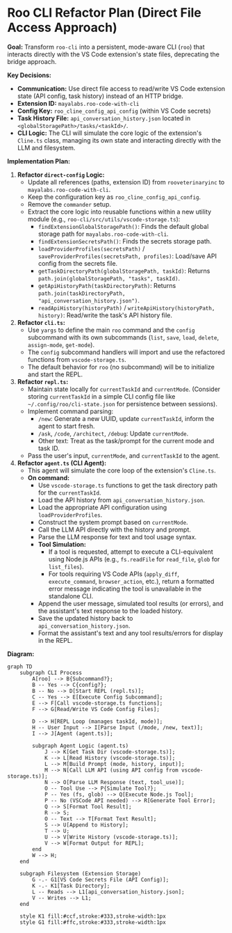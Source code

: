 # Roo CLI Refactor Plan (Direct File Access Approach)

**Goal:** Transform `roo-cli` into a persistent, mode-aware CLI (`roo`) that interacts directly with the VS Code extension's state files, deprecating the bridge approach.

**Key Decisions:**

- **Communication:** Use direct file access to read/write VS Code extension state (API config, task history) instead of an HTTP bridge.
- **Extension ID:** `mayalabs.roo-code-with-cli`
- **Config Key:** `roo_cline_config_api_config` (within VS Code secrets)
- **Task History File:** `api_conversation_history.json` located in `<globalStoragePath>/tasks/<taskId>/`.
- **CLI Logic:** The CLI will simulate the core logic of the extension's `Cline.ts` class, managing its own state and interacting directly with the LLM and filesystem.

**Implementation Plan:**

1.  **Refactor `direct-config` Logic:**
    - Update all references (paths, extension ID) from `rooveterinaryinc` to `mayalabs.roo-code-with-cli`.
    - Keep the configuration key as `roo_cline_config_api_config`.
    - Remove the `commander` setup.
    - Extract the core logic into reusable functions within a new utility module (e.g., `roo-cli/src/utils/vscode-storage.ts`):
        - `findExtensionGlobalStoragePath()`: Finds the default global storage path for `mayalabs.roo-code-with-cli`.
        - `findExtensionSecretsPath()`: Finds the secrets storage path.
        - `loadProviderProfiles(secretsPath)` / `saveProviderProfiles(secretsPath, profiles)`: Load/save API config from the secrets file.
        - `getTaskDirectoryPath(globalStoragePath, taskId)`: Returns `path.join(globalStoragePath, "tasks", taskId)`.
        - `getApiHistoryPath(taskDirectoryPath)`: Returns `path.join(taskDirectoryPath, "api_conversation_history.json")`.
        - `readApiHistory(historyPath)` / `writeApiHistory(historyPath, history)`: Read/write the task's API history file.
2.  **Refactor `cli.ts`:**
    - Use `yargs` to define the main `roo` command and the `config` subcommand with its own subcommands (`list`, `save`, `load`, `delete`, `assign-mode`, `get-mode`).
    - The `config` subcommand handlers will import and use the refactored functions from `vscode-storage.ts`.
    - The default behavior for `roo` (no subcommand) will be to initialize and start the REPL.
3.  **Refactor `repl.ts`:**
    - Maintain state locally for `currentTaskId` and `currentMode`. (Consider storing `currentTaskId` in a simple CLI config file like `~/.config/roo/cli-state.json` for persistence between sessions).
    - Implement command parsing:
        - `/new`: Generate a new UUID, update `currentTaskId`, inform the agent to start fresh.
        - `/ask`, `/code`, `/architect`, `/debug`: Update `currentMode`.
        - Other text: Treat as the task/prompt for the current mode and task ID.
    - Pass the user's input, `currentMode`, and `currentTaskId` to the agent.
4.  **Refactor `agent.ts` (CLI Agent):**
    - This agent will simulate the core loop of the extension's `Cline.ts`.
    - **On command:**
        - Use `vscode-storage.ts` functions to get the task directory path for the `currentTaskId`.
        - Load the API history from `api_conversation_history.json`.
        - Load the appropriate API configuration using `loadProviderProfiles`.
        - Construct the system prompt based on `currentMode`.
        - Call the LLM API directly with the history and prompt.
        - Parse the LLM response for text and tool usage syntax.
        - **Tool Simulation:**
            - If a tool is requested, attempt to execute a CLI-equivalent using Node.js APIs (e.g., `fs.readFile` for `read_file`, `glob` for `list_files`).
            - For tools requiring VS Code APIs (`apply_diff`, `execute_command`, `browser_action`, etc.), return a formatted error message indicating the tool is unavailable in the standalone CLI.
        - Append the user message, simulated tool results (or errors), and the assistant's text response to the loaded history.
        - Save the updated history back to `api_conversation_history.json`.
        - Format the assistant's text and any tool results/errors for display in the REPL.

**Diagram:**

```mermaid
graph TD
    subgraph CLI Process
        A[roo] --> B{Subcommand?};
        B -- Yes --> C{config?};
        B -- No --> D[Start REPL (repl.ts)];
        C -- Yes --> E[Execute Config Subcommand];
        E --> F[Call vscode-storage.ts functions];
        F --> G[Read/Write VS Code Config Files];

        D --> H[REPL Loop (manages taskId, mode)];
        H -- User Input --> I[Parse Input (/mode, /new, text)];
        I --> J[Agent (agent.ts)];

        subgraph Agent Logic (agent.ts)
            J --> K[Get Task Dir (vscode-storage.ts)];
            K --> L[Read History (vscode-storage.ts)];
            L --> M[Build Prompt (mode, history, input)];
            M --> N[Call LLM API (using API config from vscode-storage.ts)];
            N --> O[Parse LLM Response (text, tool_use)];
            O -- Tool Use --> P{Simulate Tool?};
            P -- Yes (fs, glob) --> Q[Execute Node.js Tool];
            P -- No (VSCode API needed) --> R[Generate Tool Error];
            Q --> S[Format Tool Result];
            R --> S;
            O -- Text --> T[Format Text Result];
            S --> U[Append to History];
            T --> U;
            U --> V[Write History (vscode-storage.ts)];
            V --> W[Format Output for REPL];
        end
        W --> H;
    end

    subgraph Filesystem (Extension Storage)
        G -.- G1[VS Code Secrets File (API Config)];
        K -.- K1[Task Directory];
        L -- Reads --> L1[api_conversation_history.json];
        V -- Writes --> L1;
    end

    style K1 fill:#ccf,stroke:#333,stroke-width:1px
    style G1 fill:#ffc,stroke:#333,stroke-width:1px
```
